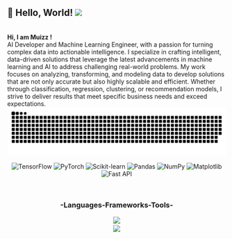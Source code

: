 ## 👋 Hello, World! <img src="https://github.com/TheDudeThatCode/TheDudeThatCode/blob/master/Assets/Earth.gif" width="20px">

</br>
<strong>Hi, I am Muizz !</strong>
</br>
AI Developer and Machine Learning Engineer, with a passion for turning complex data into actionable intelligence. I specialize in crafting intelligent, data-driven solutions that leverage the latest advancements in machine learning and AI to address challenging real-world problems. My work focuses on analyzing, transforming, and modeling data to develop solutions that are not only accurate but also highly scalable and efficient. Whether through classification, regression, clustering, or recommendation models, I strive to deliver results that meet specific business needs and exceed expectations.

<img src="https://raw.githubusercontent.com/Muizzkarim10/Muizzkarim10/output/github-contribution-grid-snake-dark.svg" alt="Snake animation" />

<div align="center">

![TensorFlow](https://img.shields.io/static/v1?message=TensorFlow&logo=tensorflow&label=&color=FF6F00&logoColor=white&labelColor=&style=for-the-badge)
![PyTorch](https://img.shields.io/static/v1?message=PyTorch&logo=pytorch&label=&color=EE4C2C&logoColor=white&labelColor=&style=for-the-badge)
![Scikit-learn](https://img.shields.io/static/v1?message=Scikit-learn&logo=scikit-learn&label=&color=F7931E&logoColor=white&labelColor=&style=for-the-badge)
![Pandas](https://img.shields.io/static/v1?message=Pandas&logo=pandas&label=&color=150458&logoColor=white&labelColor=&style=for-the-badge)
![NumPy](https://img.shields.io/static/v1?message=NumPy&logo=numpy&label=&color=013243&logoColor=white&labelColor=&style=for-the-badge)
![Matplotlib](https://img.shields.io/static/v1?message=Matplotlib&logo=matplotlib&label=&color=11557C&logoColor=white&labelColor=&style=for-the-badge)
![Fast API](https://img.shields.io/badge/FastAPI-005571?style=for-the-badge&logo=fastapi)

</div>

</br>
<h3 align="center"> -Languages-Frameworks-Tools- </h3>
<div align="center">
    <img src="https://skillicons.dev/icons?i=react,bootstrap,html,css,vscode,github,figma,git,c" />
</div>
<div align="center", justify-content="align-center">
     <img src="https://skillicons.dev/icons?i=python,javascript,tensorflow,mysql,pytorch,anaconda,opencv,linux" />
</div>


